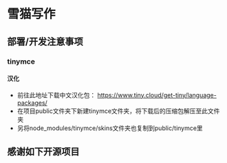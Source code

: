 # 雪猫写作

## 部署/开发注意事项

### tinymce

#### 汉化

- 前往此地址下载中文汉化包： https://www.tiny.cloud/get-tiny/language-packages/
- 在项目public文件夹下新建tinymce文件夹，将下载后的压缩包解压至此文件夹
- 另将node_modules/tinymce/skins文件夹也复制到public/tinymce里


## 感谢如下开源项目

[umbrella22/electron-vite-template]: https://github.com/umbrella22/electron-vite-template


